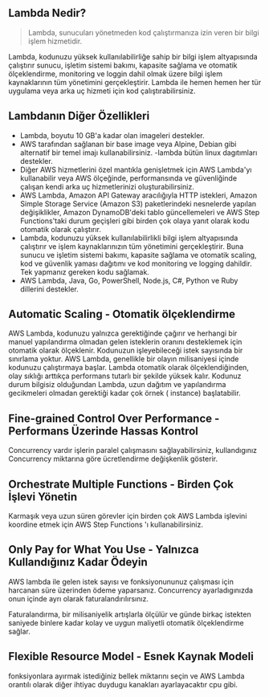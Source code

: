 ## Lambda Nedir?

> Lambda, sunucuları yönetmeden kod çalıştırmanıza izin veren bir bilgi işlem
> hizmetidir.

Lambda, kodunuzu yüksek kullanılabilirliğe sahip bir bilgi işlem altyapısında çalıştırır
sunucu, işletim sistemi bakımı, kapasite sağlama ve otomatik ölçeklendirme, monitoring
ve loggin dahil olmak üzere bilgi işlem kaynaklarının tüm yönetimini gerçekleştirir.
Lambda ile hemen hemen her tür uygulama veya arka uç hizmeti için kod
çalıştırabilirsiniz.

## Lambdanın Diğer Özellikleri

- Lambda, boyutu 10 GB'a kadar olan imageleri destekler.
- AWS tarafından sağlanan bir base image veya Alpine, Debian gibi alternatif bir temel
  imajı kullanabilirsiniz. -lambda bütün linux dagıtımları destekler.
- Diğer AWS hizmetlerini özel mantıkla genişletmek için AWS Lambda'yı kullanabilir veya
  AWS ölçeğinde, performansında ve güvenliğinde çalışan kendi arka uç hizmetlerinizi
  oluşturabilirsiniz.
- AWS Lambda, Amazon API Gateway aracılığıyla HTTP istekleri, Amazon Simple Storage
  Service (Amazon S3) paketlerindeki nesnelerde yapılan değişiklikler, Amazon
  DynamoDB'deki tablo güncellemeleri ve AWS Step Functions'taki durum geçişleri gibi
  birden çok olaya yanıt olarak kodu otomatik olarak çalıştırır.
- Lambda, kodunuzu yüksek kullanılabilirlikli bilgi işlem altyapısında çalıştırır ve
  işlem kaynaklarınızın tüm yönetimini gerçekleştirir. Buna sunucu ve işletim sistemi
  bakımı, kapasite sağlama ve otomatik scaling, kod ve güvenlik yaması dağıtımı ve kod
  monitoring ve logging dahildir. Tek yapmanız gereken kodu sağlamak.
- AWS Lambda, Java, Go, PowerShell, Node.js, C#, Python ve Ruby dillerini destekler.

## Automatic Scaling - Otomatik ölçeklendirme

AWS Lambda, kodunuzu yalnızca gerektiğinde çağırır ve herhangi bir manuel yapılandırma
olmadan gelen isteklerin oranını desteklemek için otomatik olarak ölçeklenir. Kodunuzun
işleyebileceği istek sayısında bir sınırlama yoktur. AWS Lambda, genellikle bir olayın
milisaniyesi içinde kodunuzu çalıştırmaya başlar. Lambda otomatik olarak
ölçeklendiğinden, olay sıklığı arttıkça performans tutarlı bir şekilde yüksek kalır.
Kodunuz durum bilgisiz olduğundan Lambda, uzun dağıtım ve yapılandırma gecikmeleri
olmadan gerektiği kadar çok örnek ( instance) başlatabilir.

## Fine-grained Control Over Performance - Performans Üzerinde Hassas Kontrol

Concurrency vardır işlerin paralel çalışmasını sağlayabilirsiniz, kullandıgınız
Concurrency miktarına göre ücretlendirme değişkenlik gösterir.

## Orchestrate Multiple Functions - Birden Çok İşlevi Yönetin

Karmaşık veya uzun süren görevler için birden çok AWS Lambda işlevini koordine etmek
için AWS Step Functions 'ı kullanabilirsiniz.

## Only Pay for What You Use - Yalnızca Kullandığınız Kadar Ödeyin

AWS lambda ile gelen istek sayısı ve fonksiyonununuz çalışması için harcanan süre
üzerinden ödeme yaparsanız. Concurrency ayarladıgınızda onun içinde ayrı olarak
faturalandırılırsınız.

Faturalandırma, bir milisaniyelik artışlarla ölçülür ve günde birkaç istekten saniyede
binlere kadar kolay ve uygun maliyetli otomatik ölçeklendirme sağlar.

## Flexible Resource Model - Esnek Kaynak Modeli

fonksiyonlara ayırmak istediğiniz bellek miktarını seçin ve AWS Lambda orantılı olarak
diğer ihtiyac duydugu kanakları ayarlayacaktır cpu gibi.
